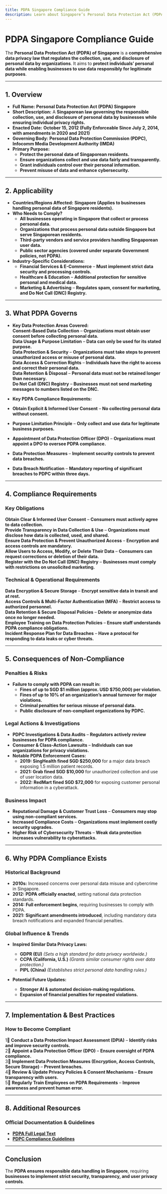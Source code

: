```yaml
---
title: PDPA Singapore Compliance Guide
description: Learn about Singapore’s Personal Data Protection Act (PDPA), its requirements, enforcement, and best practices for protecting personal data.
---
```


# PDPA Singapore Compliance Guide
The **Personal Data Protection Act (PDPA) of Singapore** is a **comprehensive data privacy law that regulates the collection, use, and disclosure of personal data by organizations**. It aims to **protect individuals’ personal data while enabling businesses to use data responsibly for legitimate purposes**.

---

## 1. Overview
- **Full Name:** **Personal Data Protection Act (PDPA) Singapore**  
- **Short Description:** A **Singaporean law governing the responsible collection, use, and disclosure of personal data by businesses while ensuring individual privacy rights.**  
- **Enacted Date:** **October 15, 2012 (Fully Enforceable Since July 2, 2014, with amendments in 2020 and 2021)**  
- **Governing Body:** **Personal Data Protection Commission (PDPC), Infocomm Media Development Authority (IMDA)**  
- **Primary Purpose:**  
  - **Protect the personal data of Singaporean residents.**  
  - **Ensure organizations collect and use data fairly and transparently.**  
  - **Grant individuals control over their personal information.**  
  - **Prevent misuse of data and enhance cybersecurity.**  

---

## 2. Applicability
- **Countries/Regions Affected:** **Singapore (Applies to businesses handling personal data of Singapore residents).**  
- **Who Needs to Comply?**  
  - **All businesses operating in Singapore that collect or process personal data.**  
  - **Organizations that process personal data outside Singapore but serve Singaporean residents.**  
  - **Third-party vendors and service providers handling Singaporean user data.**  
  - **Public sector agencies (covered under separate Government policies, not PDPA).**  
- **Industry-Specific Considerations:**  
  - **Financial Services & E-Commerce** – **Must implement strict data security and processing controls.**  
  - **Healthcare & Education** – **Additional protection for sensitive personal and medical data.**  
  - **Marketing & Advertising** – **Regulates spam, consent for marketing, and Do Not Call (DNC) Registry.**  

---

## 3. What PDPA Governs
- **Key Data Protection Areas Covered:**  
   **Consent-Based Data Collection** – **Organizations must obtain user consent before collecting personal data.**  
   **Data Usage & Purpose Limitation** – **Data can only be used for its stated purpose.**  
   **Data Protection & Security** – **Organizations must take steps to prevent unauthorized access or misuse of personal data.**  
   **Data Access & Correction Rights** – **Individuals have the right to access and correct their personal data.**  
   **Data Retention & Disposal** – **Personal data must not be retained longer than necessary.**  
   **Do Not Call (DNC) Registry** – **Businesses must not send marketing messages to numbers listed on the DNC.**  

- **Key PDPA Compliance Requirements:**  
- **Obtain Explicit & Informed User Consent** – **No collecting personal data without consent.**  
- **Purpose Limitation Principle** – **Only collect and use data for legitimate business purposes.**  
- **Appointment of Data Protection Officer (DPO)** – **Organizations must appoint a DPO to oversee PDPA compliance.**  
- **Data Protection Measures** – **Implement security controls to prevent data breaches.**  
- **Data Breach Notification** – **Mandatory reporting of significant breaches to PDPC within three days.**  

---

## 4. Compliance Requirements
### Key Obligations
 **Obtain Clear & Informed User Consent** – **Consumers must actively agree to data collection.**  
 **Provide Transparency in Data Collection & Use** – **Organizations must disclose how data is collected, used, and shared.**  
 **Ensure Data Protection & Prevent Unauthorized Access** – **Encryption and access controls are mandatory.**  
 **Allow Users to Access, Modify, or Delete Their Data** – **Consumers can request corrections or deletion of their data.**  
 **Register with the Do Not Call (DNC) Registry** – **Businesses must comply with restrictions on unsolicited marketing.**  

### Technical & Operational Requirements
 **Data Encryption & Secure Storage** – **Encrypt sensitive data in transit and at rest.**  
 **Access Controls & Multi-Factor Authentication (MFA)** – **Restrict access to authorized personnel.**  
 **Data Retention & Secure Disposal Policies** – **Delete or anonymize data once no longer needed.**  
 **Employee Training on Data Protection Policies** – **Ensure staff understands PDPA compliance obligations.**  
 **Incident Response Plan for Data Breaches** – **Have a protocol for responding to data leaks or cyber threats.**  

---

## 5. Consequences of Non-Compliance
### Penalties & Risks
- **Failure to comply with PDPA can result in:**  
  - **Fines of up to SGD $1 million (approx. USD $750,000) per violation.**  
  - **Fines of up to 10% of an organization’s annual turnover for major violations.**  
  - **Criminal penalties for serious misuse of personal data.**  
  - **Public disclosure of non-compliant organizations by PDPC.**  

### Legal Actions & Investigations
- **PDPC Investigations & Data Audits** – **Regulators actively review businesses for PDPA compliance.**  
- **Consumer & Class-Action Lawsuits** – **Individuals can sue organizations for privacy violations.**  
- **Notable PDPA Enforcement Cases:**  
  - **2019: SingHealth fined SGD $250,000** for a major data breach exposing 1.5 million patient records.  
  - **2021: Grab fined SGD $10,000** for unauthorized collection and use of user location data.  
  - **2022: RedMart fined SGD $72,000** for exposing customer personal information in a cyberattack.  

### Business Impact
- **Reputational Damage & Customer Trust Loss** – **Consumers may stop using non-compliant services.**  
- **Increased Compliance Costs** – **Organizations must implement costly security upgrades.**  
- **Higher Risk of Cybersecurity Threats** – **Weak data protection increases vulnerability to cyberattacks.**  

---

## 6. Why PDPA Compliance Exists
### Historical Background
- **2010s:** Increased concerns over personal data misuse and cybercrime in Singapore.  
- **2012:** **PDPA officially enacted**, setting national data protection standards.  
- **2014:** **Full enforcement begins**, requiring businesses to comply with PDPA.  
- **2021:** **Significant amendments introduced**, including mandatory data breach notifications and expanded financial penalties.  

### Global Influence & Trends
- **Inspired Similar Data Privacy Laws:**  
  - **GDPR (EU)** *(Sets a high standard for data privacy worldwide.)*  
  - **CCPA (California, U.S.)** *(Grants similar consumer rights over data protection.)*  
  - **PIPL (China)** *(Establishes strict personal data handling rules.)*  

- **Potential Future Updates:**  
  - **Stronger AI & automated decision-making regulations.**  
  - **Expansion of financial penalties for repeated violations.**  

---

## 7. Implementation & Best Practices
### How to Become Compliant
1⃣ **Conduct a Data Protection Impact Assessment (DPIA)** – **Identify risks and improve security controls.**  
2⃣ **Appoint a Data Protection Officer (DPO)** – **Ensure oversight of PDPA compliance.**  
3⃣ **Implement Data Protection Measures (Encryption, Access Controls, Secure Storage)** – **Prevent breaches.**  
4⃣ **Review & Update Privacy Policies & Consent Mechanisms** – **Ensure transparency with users.**  
5⃣ **Regularly Train Employees on PDPA Requirements** – **Improve awareness and prevent human error.**  

---

## 8. Additional Resources
### Official Documentation & Guidelines
- **[ PDPA Full Legal Text](https://www.pdpc.gov.sg/legislation-and-guidelines)**  
- **[ PDPC Compliance Guidelines](https://www.pdpc.gov.sg/guidelines-and-consultation)**  

---

## Conclusion
The **PDPA ensures responsible data handling in Singapore**, requiring **businesses to implement strict security, transparency, and user privacy controls**.

---
